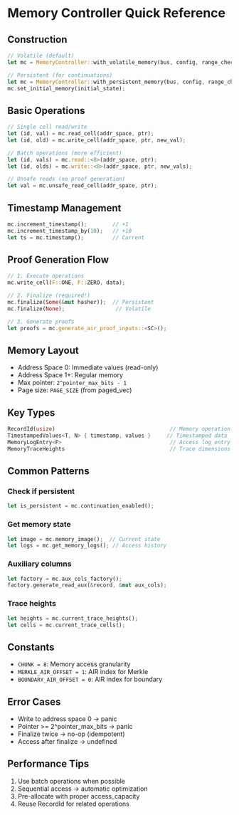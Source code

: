 # Memory Controller Quick Reference

## Construction
```rust
// Volatile (default)
let mc = MemoryController::with_volatile_memory(bus, config, range_checker);

// Persistent (for continuations)
let mc = MemoryController::with_persistent_memory(bus, config, range_checker, merkle_bus, compression_bus);
mc.set_initial_memory(initial_state);
```

## Basic Operations
```rust
// Single cell read/write
let (id, val) = mc.read_cell(addr_space, ptr);
let (id, old) = mc.write_cell(addr_space, ptr, new_val);

// Batch operations (more efficient)
let (id, vals) = mc.read::<8>(addr_space, ptr);
let (id, olds) = mc.write::<8>(addr_space, ptr, new_vals);

// Unsafe reads (no proof generation)
let val = mc.unsafe_read_cell(addr_space, ptr);
```

## Timestamp Management
```rust
mc.increment_timestamp();        // +1
mc.increment_timestamp_by(10);   // +10
let ts = mc.timestamp();         // Current
```

## Proof Generation Flow
```rust
// 1. Execute operations
mc.write_cell(F::ONE, F::ZERO, data);

// 2. Finalize (required!)
mc.finalize(Some(&mut hasher));  // Persistent
mc.finalize(None);                // Volatile

// 3. Generate proofs
let proofs = mc.generate_air_proof_inputs::<SC>();
```

## Memory Layout
- Address Space 0: Immediate values (read-only)
- Address Space 1+: Regular memory
- Max pointer: `2^pointer_max_bits - 1`
- Page size: `PAGE_SIZE` (from paged_vec)

## Key Types
```rust
RecordId(usize)                                    // Memory operation ID
TimestampedValues<T, N> { timestamp, values }     // Timestamped data
MemoryLogEntry<F>                                  // Access log entry
MemoryTraceHeights                                 // Trace dimensions
```

## Common Patterns

### Check if persistent
```rust
let is_persistent = mc.continuation_enabled();
```

### Get memory state
```rust
let image = mc.memory_image();  // Current state
let logs = mc.get_memory_logs(); // Access history
```

### Auxiliary columns
```rust
let factory = mc.aux_cols_factory();
factory.generate_read_aux(&record, &mut aux_cols);
```

### Trace heights
```rust
let heights = mc.current_trace_heights();
let cells = mc.current_trace_cells();
```

## Constants
- `CHUNK = 8`: Memory access granularity
- `MERKLE_AIR_OFFSET = 1`: AIR index for Merkle
- `BOUNDARY_AIR_OFFSET = 0`: AIR index for boundary

## Error Cases
- Write to address space 0 → panic
- Pointer >= 2^pointer_max_bits → panic  
- Finalize twice → no-op (idempotent)
- Access after finalize → undefined

## Performance Tips
1. Use batch operations when possible
2. Sequential access → automatic optimization
3. Pre-allocate with proper access_capacity
4. Reuse RecordId for related operations